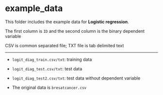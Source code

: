 # example_data

This folder includes the example data for **Logistic regression**.

The first column is `ID` and the second column is the binary dependent variable

CSV is common separated file; TXT file is tab delimited text

---

- `logit_diag_train.csv/txt`: training data

- `logit_diag_test.csv/txt`: test data 

- `logit_diag_test2.csv/txt`: test data without dependent variable

- The original data is `bresatcancer.csv`

